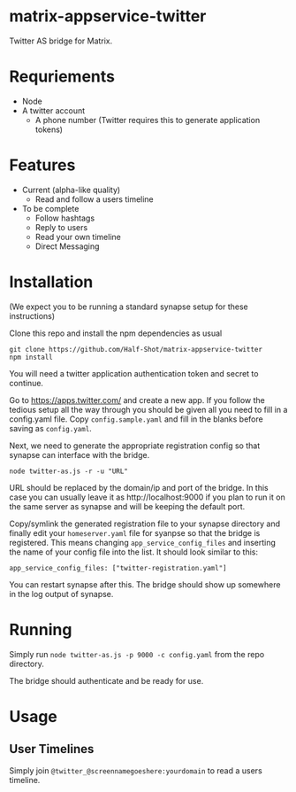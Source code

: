 # matrix-appservice-twitter

Twitter AS bridge for Matrix.

# Requriements

- Node
- A twitter account
  - A phone number (Twitter requires this to generate application tokens)

# Features

- Current (alpha-like quality)
  - Read and follow a users timeline
- To be complete
  - Follow hashtags
  - Reply to users
  - Read your own timeline
  - Direct Messaging

# Installation

(We expect you to be running a standard synapse setup for these instructions)

Clone this repo and install the npm dependencies as usual

```
git clone https://github.com/Half-Shot/matrix-appservice-twitter
npm install
```

You will need a twitter application authentication token and secret to continue.

Go to https://apps.twitter.com/ and create a new app. If you follow the tedious setup all the way through you should be given all you need to fill in a config.yaml file. Copy ``config.sample.yaml`` and fill in the blanks before saving as ``config.yaml``.

Next, we need to generate the appropriate registration config so that synapse can interface with the bridge. 

```
node twitter-as.js -r -u "URL"
```


URL should be replaced by the domain/ip and port of the bridge. In this case you can usually leave it as http://localhost:9000
if you plan to run it on the same server as synapse and will be keeping the default port.

Copy/symlink the generated registration file to your synapse directory and finally edit your ``homeserver.yaml`` file for syanpse so that the bridge is registered. This means changing ``app_service_config_files`` and inserting the name of your config file into the list. It should look similar to this:

```
app_service_config_files: ["twitter-registration.yaml"]
```

You can restart synapse after this. The bridge should show up somewhere in the log output of synapse.

# Running

Simply run ``node twitter-as.js -p 9000 -c config.yaml`` from the repo directory.

The bridge should authenticate and be ready for use.

# Usage

## User Timelines

Simply join ``@twitter_@screennamegoeshere:yourdomain`` to read a users timeline.
